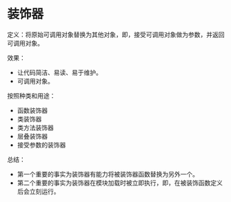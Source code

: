 # 装饰器

定义：将原始可调用对象替换为其他对象，即，接受可调用对象做为参数，并返回可调用对象。

效果：

- 让代码简洁、易读、易于维护。
- 可调用对象。

按照种类和用途：

- 函数装饰器
- 类装饰器
- 类方法装饰器
- 层叠装饰器
- 接受参数的装饰器

总结：

- 第一个重要的事实为装饰器有能力将被装饰器函数替换为另外一个。
- 第二个重要的事实为装饰器在模块加载时被立即执行，即，在被装饰函数定义后会立刻运行。